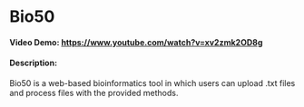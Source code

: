 # Bio50
#### Video Demo: https://www.youtube.com/watch?v=xv2zmk2OD8g
#### Description:
Bio50 is a web-based bioinformatics tool in which users can upload .txt files and process files with the provided methods.
